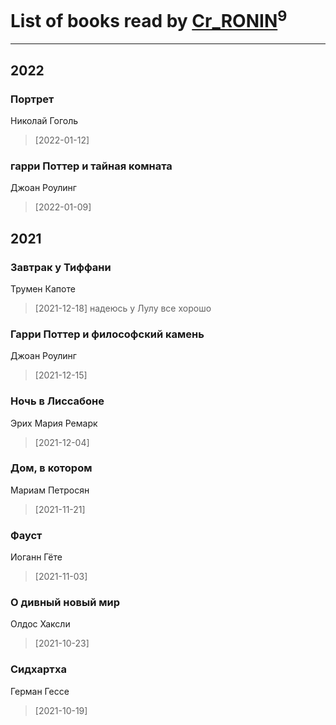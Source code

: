 # List of books read by [Cr_RONIN](https://plus.google.com/u/0/112090473416384685204/)<sup>9</sup>
---

## 2022

### Портрет
Николай Гоголь
> [2022-01-12] 


### гарри Поттер и тайная комната
Джоан Роулинг
> [2022-01-09] 



## 2021

### Завтрак у Тиффани
Трумен Капоте
> [2021-12-18] надеюсь у Лулу все хорошо


### Гарри Поттер и философский камень
Джоан Роулинг
> [2021-12-15] 


### Ночь в Лиссабоне
Эрих Мария Ремарк
> [2021-12-04] 


### Дом, в котором
Мариам Петросян
> [2021-11-21] 


### Фауст
Иоганн Гёте
> [2021-11-03] 


### О дивный новый мир
Олдос Хаксли
> [2021-10-23] 


### Сидхартха
Герман Гессе
> [2021-10-19] 



